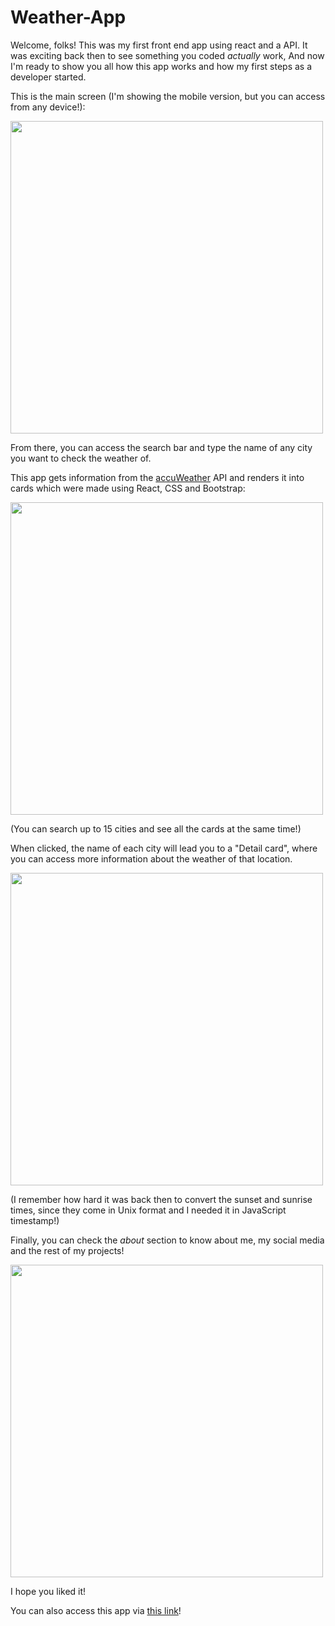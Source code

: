 # Weather-App

Welcome, folks! This was my first front end app using react and a API. 
It was exciting back then to see something you coded <i>actually</i> work,
And now I'm ready to show you all how this app works and how my first steps
as a developer started.

This is the main screen (I'm showing the mobile version, but you can access from any device!):
<p align="left">
  <img height="500" src="https://i.postimg.cc/rmTn0k3x/2df1f51c-0e12-4a53-a279-ac66e60a027c.jpg" />
</p>

From there, you can access the search bar and type the name of any city you want to check the weather of.

This app gets information from the [accuWeather](https://developer.accuweather.com) API and renders it into cards
which were made using React, CSS and Bootstrap:

<p align="left">
  <img height="500" src="https://i.postimg.cc/50mP8rWG/78c9b8e4-43a5-4c45-89fa-1306f9e557bc.jpg" />
</p>

(You can search up to 15 cities and see all the cards at the same time!)

When clicked, the name of each city will lead you to a "Detail card", 
where you can access more information about the weather of that location.

<p align="left">
  <img height="500" src="https://i.postimg.cc/yxYLjTVN/6046d2ea-34ae-4133-bc38-b8e1f2ecb50e.jpg" />
</p>

(I remember how hard it was back then to convert the sunset and sunrise times, since they come in Unix format
and I needed it in JavaScript timestamp!)

Finally, you can check the <i>about</i> section to know about me, my social media and the rest of my projects!

<p align="left">
  <img height="500" src="https://i.postimg.cc/nrR0PQzG/a0e72ecb-8d15-4c0a-a5f6-312991a6042a.jpg" />
</p>

I hope you liked it!

You can also access this app via [this link](http://weatherappsotelo.vercel.app)!
